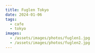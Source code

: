 ```yaml
---
title: Fuglen Tokyo
date: 2024-01-06
tags:
  - cafe
  - tokyo
images:
  - /assets/images/photos/fuglen1.jpg
  - /assets/images/photos/fuglen2.jpg
---
```

